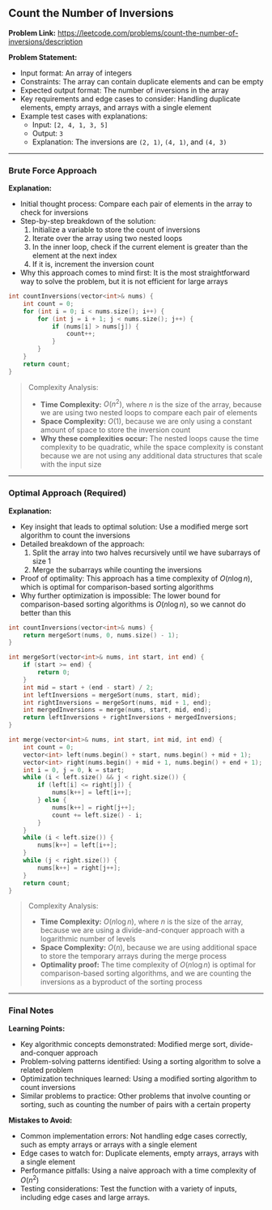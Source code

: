 ## Count the Number of Inversions
**Problem Link:** https://leetcode.com/problems/count-the-number-of-inversions/description

**Problem Statement:**
- Input format: An array of integers
- Constraints: The array can contain duplicate elements and can be empty
- Expected output format: The number of inversions in the array
- Key requirements and edge cases to consider: Handling duplicate elements, empty arrays, and arrays with a single element
- Example test cases with explanations: 
  - Input: `[2, 4, 1, 3, 5]`
  - Output: `3`
  - Explanation: The inversions are `(2, 1)`, `(4, 1)`, and `(4, 3)`

---

### Brute Force Approach

**Explanation:**
- Initial thought process: Compare each pair of elements in the array to check for inversions
- Step-by-step breakdown of the solution:
  1. Initialize a variable to store the count of inversions
  2. Iterate over the array using two nested loops
  3. In the inner loop, check if the current element is greater than the element at the next index
  4. If it is, increment the inversion count
- Why this approach comes to mind first: It is the most straightforward way to solve the problem, but it is not efficient for large arrays

```cpp
int countInversions(vector<int>& nums) {
    int count = 0;
    for (int i = 0; i < nums.size(); i++) {
        for (int j = i + 1; j < nums.size(); j++) {
            if (nums[i] > nums[j]) {
                count++;
            }
        }
    }
    return count;
}
```

> Complexity Analysis:
> - **Time Complexity:** $O(n^2)$, where $n$ is the size of the array, because we are using two nested loops to compare each pair of elements
> - **Space Complexity:** $O(1)$, because we are only using a constant amount of space to store the inversion count
> - **Why these complexities occur:** The nested loops cause the time complexity to be quadratic, while the space complexity is constant because we are not using any additional data structures that scale with the input size

---

### Optimal Approach (Required)

**Explanation:**
- Key insight that leads to optimal solution: Use a modified merge sort algorithm to count the inversions
- Detailed breakdown of the approach:
  1. Split the array into two halves recursively until we have subarrays of size 1
  2. Merge the subarrays while counting the inversions
- Proof of optimality: This approach has a time complexity of $O(n \log n)$, which is optimal for comparison-based sorting algorithms
- Why further optimization is impossible: The lower bound for comparison-based sorting algorithms is $O(n \log n)$, so we cannot do better than this

```cpp
int countInversions(vector<int>& nums) {
    return mergeSort(nums, 0, nums.size() - 1);
}

int mergeSort(vector<int>& nums, int start, int end) {
    if (start >= end) {
        return 0;
    }
    int mid = start + (end - start) / 2;
    int leftInversions = mergeSort(nums, start, mid);
    int rightInversions = mergeSort(nums, mid + 1, end);
    int mergedInversions = merge(nums, start, mid, end);
    return leftInversions + rightInversions + mergedInversions;
}

int merge(vector<int>& nums, int start, int mid, int end) {
    int count = 0;
    vector<int> left(nums.begin() + start, nums.begin() + mid + 1);
    vector<int> right(nums.begin() + mid + 1, nums.begin() + end + 1);
    int i = 0, j = 0, k = start;
    while (i < left.size() && j < right.size()) {
        if (left[i] <= right[j]) {
            nums[k++] = left[i++];
        } else {
            nums[k++] = right[j++];
            count += left.size() - i;
        }
    }
    while (i < left.size()) {
        nums[k++] = left[i++];
    }
    while (j < right.size()) {
        nums[k++] = right[j++];
    }
    return count;
}
```

> Complexity Analysis:
> - **Time Complexity:** $O(n \log n)$, where $n$ is the size of the array, because we are using a divide-and-conquer approach with a logarithmic number of levels
> - **Space Complexity:** $O(n)$, because we are using additional space to store the temporary arrays during the merge process
> - **Optimality proof:** The time complexity of $O(n \log n)$ is optimal for comparison-based sorting algorithms, and we are counting the inversions as a byproduct of the sorting process

---

### Final Notes

**Learning Points:**
- Key algorithmic concepts demonstrated: Modified merge sort, divide-and-conquer approach
- Problem-solving patterns identified: Using a sorting algorithm to solve a related problem
- Optimization techniques learned: Using a modified sorting algorithm to count inversions
- Similar problems to practice: Other problems that involve counting or sorting, such as counting the number of pairs with a certain property

**Mistakes to Avoid:**
- Common implementation errors: Not handling edge cases correctly, such as empty arrays or arrays with a single element
- Edge cases to watch for: Duplicate elements, empty arrays, arrays with a single element
- Performance pitfalls: Using a naive approach with a time complexity of $O(n^2)$
- Testing considerations: Test the function with a variety of inputs, including edge cases and large arrays.
